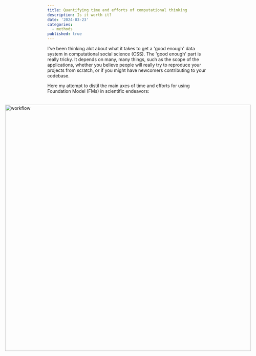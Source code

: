 ```yaml
---
title: Quantifying time and efforts of computational thinking
description: Is it worth it?
date: '2024-03-23'
categories:
  - methods
published: true
---
```



I've been thinking alot about what it takes to get a 'good enough' data system in computational social science (CSS). The 'good enough' part is really tricky. It depends on many, many things, such as the scope of the applications, whether you believe people will really try to reproduce your projects from scratch, or if you might have newcomers contributing to your codebase.

Here my attempt to distil the main axes of time and efforts for using Foundation Model (FMs) in scientific endeavors:

<img src="workflow.png" alt="workflow" class="margin-note"/>



<style>

  h2 {
    margin: 1.5rem 0 1rem 0;
    font-size: 2rem;
  }

  .margin-note {
    width: 80vw; /* Make the element take up the full viewport width */
    position: relative; /* Position relative to its normal position */
    left: 50%; /* Move it to the middle */
    right: 50%; /* Align the right similarly */
    margin-left: -40vw; /* Pull it back to the left edge of the viewport */
    margin-right: -40vw; /* Ensure it stretches to the right edge */
    margin-top: 20px; /* Space between the text and the image */
    max-width: 100vw; /* Prevent it from extending beyond the viewport width */
  }


</style>